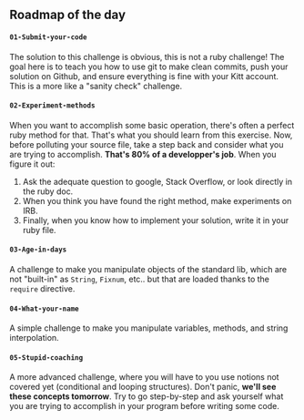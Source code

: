 ## Roadmap of the day

#### `01-Submit-your-code`

The solution to this challenge is obvious, this is not a ruby challenge! The goal here is to teach you how to use git to make clean commits, push your solution on Github, and ensure everything is fine with your Kitt account. This is a more like a "sanity check" challenge.

#### `02-Experiment-methods`

When you want to accomplish some basic operation, there's often a perfect ruby method for that. That's what you should learn from this exercise. Now, before polluting your source file, take a step back and consider what you are trying to accomplish. **That's 80% of a developper's job**. When you figure it out:

1. Ask the adequate question to google, Stack Overflow, or look directly in the ruby doc.
1. When you think you have found the right method, make experiments on IRB.
1. Finally, when you know how to implement your solution, write it in your ruby file.

#### `03-Age-in-days`

A challenge to make you manipulate objects of the standard lib, which are not "built-in" as `String`, `Fixnum`, etc.. but that are loaded thanks to the `require` directive.

#### `04-What-your-name`

A simple challenge to make you manipulate variables, methods, and string interpolation.

#### `05-Stupid-coaching`

A more advanced challenge, where you will have to you use notions not covered yet (conditional and looping structures). Don't panic, **we'll see these concepts tomorrow**. Try to go step-by-step and ask yourself what you are trying to accomplish in your program before writing some code.

